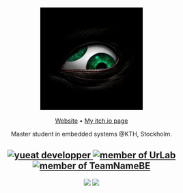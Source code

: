 <p align="center"><img width="240" src="minigrim0/assets/img/minigrim0.jpeg" /></p>
<p align="center"><a href="https://minigrim0.xyz">Website</a> • <a href="https://minigrim0.itch.io">My itch.io page</a>

<p align="center">Master student in embedded systems @KTH, Stockholm.</p>

<h2 align="center">
  <a href="https://yueat.io/">
    <img alt="yueat developper" height="50em" src="https://yueat.be/static/img/logo/Yu.eat-logo_red-bestYumYum.png"/>
  </a>
  <a href="https://urlab.be">
    <img alt="member of UrLab" height="50em" src="https://urlab.be/static/img/favicon.ico"/>
  </a>
  <a href="https://teamna.me">
    <img alt="member of TeamNameBE" height="50em" src="https://avatars.githubusercontent.com/u/80853475?s=400&u=af2d066698d453aa9bc927dee18c236a6e9ac1b2&v=4"/>
  </a>
</h2>

<p align="center">
  <img height="180em" src="https://github-readme-stats.vercel.app/api?username=Minigrim0&count_private=true&show_icons=true&theme=dark&include_all_commits=true)" />
  <img height="180em" src="https://github-readme-stats.vercel.app/api/top-langs/?username=Minigrim0&layout=compact&hide=roff,Jupyter%20Notebook,html,css,scss,Makefile&theme=dark" />
</p>

